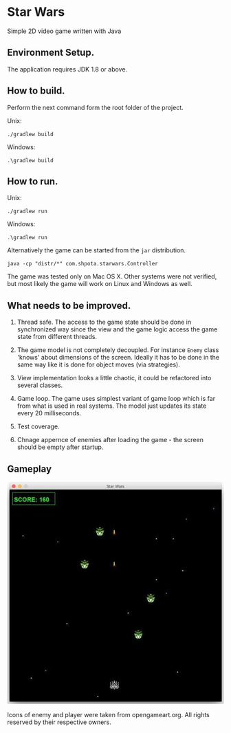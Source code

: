 Star Wars
=========

Simple 2D video game written with Java

## Environment Setup.
The application requires JDK 1.8 or above.

## How to build.
Perform the next command form the root folder of the project.

Unix:
```
./gradlew build
```
Windows:
```
.\gradlew build
```

## How to run.
Unix:
```
./gradlew run
```
Windows:
```
.\gradlew run
```
Alternatively the game can be started from the `jar` distribution.
```
java -cp "distr/*" com.shpota.starwars.Controller
```
The game was tested only on Mac OS X. 
Other systems were not verified, but most likely the game will work 
on Linux and Windows as well.

## What needs to be improved.
1. Thread safe. The access to the game state should be done in synchronized way since the view and the 
game logic access the game state from different threads.

2. The game model is not completely decoupled. For instance `Enemy` class 'knows' about dimensions of the 
screen. Ideally it has to be done in the same way like it is done for object moves (via strategies).

3. View implementation looks a little chaotic, it could be refactored into several classes. 

4. Game loop. The game uses simplest variant of game loop which is far from what is used in real systems. 
The model just updates its state every 20 milliseconds.

5. Test coverage.

6. Chnage appernce of enemies after loading the game - the screen should be empty after startup.

## Gameplay

![alt text][gameplay]

[gameplay]: https://github.com/Shpota/video-game-star-wars/blob/master/samples/gameplay.png "Gameplay"


Icons of enemy and player were taken from opengameart.org. All rights reserved by their respective owners.
